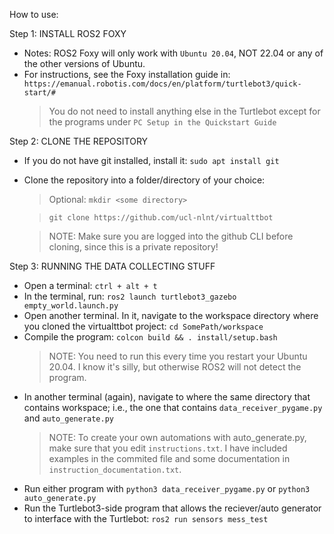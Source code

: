 How to use:

Step 1: INSTALL ROS2 FOXY
- Notes: ROS2 Foxy will only work with `Ubuntu 20.04`, NOT 22.04 or any of the other versions of Ubuntu.
- For instructions, see the Foxy installation guide in: `https://emanual.robotis.com/docs/en/platform/turtlebot3/quick-start/#`
    > You do not need to install anything else in the Turtlebot except for the programs under `PC Setup in the Quickstart Guide`

Step 2: CLONE THE REPOSITORY
- If you do not have git installed, install it: `sudo apt install git`
- Clone the repository into a folder/directory of your choice:
    > Optional: `mkdir <some directory>`
    
    > `git clone https://github.com/ucl-nlnt/virtualttbot`
    
    > NOTE: Make sure you are logged into the github CLI before cloning, since this is a private repository!

Step 3: RUNNING THE DATA COLLECTING STUFF
- Open a terminal: `ctrl + alt + t`
- In the terminal, run: `ros2 launch turtlebot3_gazebo empty_world.launch.py`
- Open another terminal. In it, navigate to the workspace directory where you cloned the virtualttbot project: `cd SomePath/workspace`
- Compile the program: `colcon build && . install/setup.bash`
    > NOTE: You need to run this every time you restart your Ubuntu 20.04. I know it's silly, but otherwise ROS2 will not detect the program.
- In another terminal (again), navigate to where the same directory that contains workspace; i.e., the one that contains `data_receiver_pygame.py` and `auto_generate.py`
    > NOTE: To create your own automations with auto_generate.py, make sure that you edit `instructions.txt`. I have included examples in the commited file and some documentation in `instruction_documentation.txt`.
- Run either program with `python3 data_receiver_pygame.py` or `python3 auto_generate.py`
- Run the Turtlebot3-side program that allows the reciever/auto generator to interface with the Turtlebot: `ros2 run sensors mess_test`
